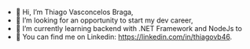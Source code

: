 - 👋 Hi, I’m Thiago Vasconcelos Braga,
- 👀 I’m looking for an opportunity to start my dev career,
- 🌱 I’m currently learning backend with .NET Framework and NodeJs to
- 💞️ You can find me on Linkedin: https://linkedin.com/in/thiagovb46.

<!---
thiagovb46/thiagovb46 is a ✨ special ✨ repository because its `README.md` (this file) appears on your GitHub profile.
You can click the Preview link to take a look at your changes.
--->
